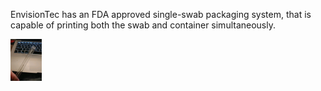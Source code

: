 EnvisionTec has an FDA approved single-swab packaging system, that is capable of printing both the swab and container simultaneously.

<img src="img/EnvisionTec/EnvisionTec_package.jpg" width=10%>
